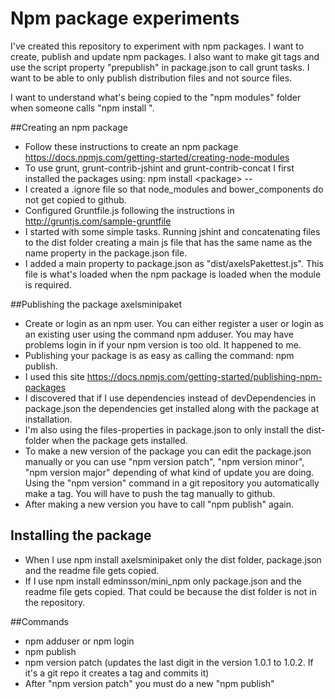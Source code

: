 # Npm package experiments
I've created this repository to experiment with npm packages. 
I want to create, publish and update npm packages. 
I also want to make git tags and use the script property "prepublish" in package.json to call grunt tasks.
I want to be able to only publish distribution files and not source files.

I want to understand what's being copied to the "npm modules" folder when someone calls "npm install <my package>".

##Creating an npm package
- Follow these instructions to create an npm package https://docs.npmjs.com/getting-started/creating-node-modules
- To use grunt, grunt-contrib-jshint and grunt-contrib-concat I first installed the packages using:
npm install &lt;package&gt; --
- I created a .ignore file so that node_modules and bower_components do not get copied to github.
- Configured Gruntfile.js following the instructions in http://gruntjs.com/sample-gruntfile
- I started with some simple tasks. Running jshint and concatenating files to the dist folder creating a 
main js file that has the same name as the name property in the package.json file.
- I added a main property to package.json as "dist/axelsPakettest.js". This file is what's loaded when the 
npm package is loaded when the module is required.

##Publishing the package axelsminipaket
- Create or login as an npm user. You can either register a user or login as an existing user using the
command npm adduser. You may have problems login in if your npm version is too old. It happened to me.
- Publishing your package is as easy as calling the command: npm publish.
- I used this site https://docs.npmjs.com/getting-started/publishing-npm-packages
- I discovered that if I use dependencies instead of devDependencies in package.json the dependencies
 get installed along with the package at installation.
- I'm also using the files-properties in package.json to only install the dist-folder when the package gets installed.
- To make a new version of the package you can edit the package.json manually or you can use "npm version patch",
"npm version minor", "npm version major" depending of what kind of update you are doing. Using the "npm version" command
in a git repository you automatically make a tag. You will have to push the tag manually to github.
- After making a new version you have to call "npm publish" again. 

## Installing the package
- When I use npm install axelsminipaket only the dist folder, package.json and the readme file gets copied.
- If I use npm install edminsson/mini_npm only package.json and the readme file gets copied. That could be
because the dist folder is not in the repository.

##Commands
- npm adduser or npm login
- npm publish
- npm version patch (updates the last digit in the version 1.0.1 to 1.0.2. If it's a git repo it creates a tag and commits it)
- After "npm version patch" you must do a new "npm publish"